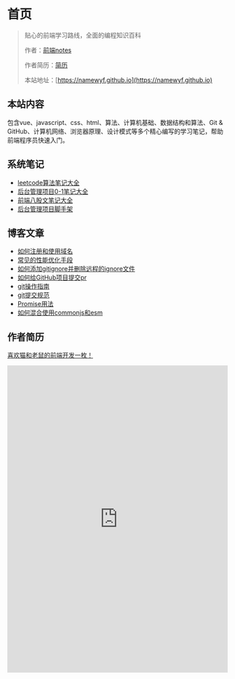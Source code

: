# 首页

> 贴心的前端学习路线，全面的编程知识百科
>
> 作者：[前端notes](https://github.com/namewyf)
>
> 作者简历：[简历](/#作者简历)
>
> 本站地址：[https://namewyf.github.io](https://namewyf.github.io)

## 本站内容
包含vue、javascript、css、html、算法、计算机基础、数据结构和算法、Git & GitHub、计算机网络、浏览器原理、设计模式等多个精心编写的学习笔记，帮助前端程序员快速入门。

## 系统笔记

- [leetcode算法笔记大全](https://namewyf.github.io/notes/%E7%AE%97%E6%B3%95.html)
- [后台管理项目0-1笔记大全](https://namewyf.github.io/notes/%E5%90%8E%E5%8F%B0%E7%AE%A1%E7%90%86%E9%A1%B9%E7%9B%AE.html)
- [前端八股文笔记大全](https://namewyf.github.io/notes/%E5%85%AB%E8%82%A1%E6%96%87.html)
- [后台管理项目脚手架](https://namewyf.github.io/notes/后台管理项目脚手架.html)


## 博客文章
- [如何注册和使用域名](https://namewyf.github.io/posts/如何注册和使用域名.html)
- [常见的性能优化手段](https://namewyf.github.io/posts/常见的性能优化手段.html)
- [如何添加gitignore并删除远程的ignore文件](https://namewyf.github.io/posts/如何添加gitignore并删除远程的ignore文件.html)
- [如何给GitHub项目提交pr](https://namewyf.github.io/posts/如何给GitHub项目提交pr.html)
- [git操作指南](https://namewyf.github.io/posts/git操作指南.html)
- [git提交规范](https://namewyf.github.io/posts/git提交规范.html)
- [Promise用法](https://namewyf.github.io/posts/Promise用法.html)
- [如何混合使用commonjs和esm](https://namewyf.github.io/posts/混合使用commonjs和esm.html)

## 作者简历
[喜欢猫和老鼠的前端开发一枚！](https://github.com/namewyf)
<iframe width="100%" height="700" src="https://laoyujianli.com/i_share/r9fMD3"  border="0" frameborder="no" framespacing="0" allowfullscreen="true"></iframe>
